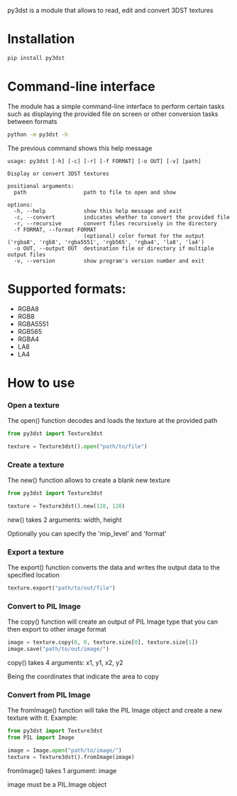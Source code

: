py3dst is a module that allows to read, edit and convert 3DST textures

# Installation

```bash
pip install py3dst
```

# Command-line interface
The module has a simple command-line interface to perform certain tasks such as displaying the provided file on screen or other conversion tasks between formats

```bash
python -m py3dst -h
```

The previous command shows this help message

```
usage: py3dst [-h] [-c] [-r] [-f FORMAT] [-o OUT] [-v] [path]

Display or convert 3DST textures

positional arguments:
  path                  path to file to open and show        

options:
  -h, --help            show this help message and exit
  -c, --convert         indicates whether to convert the provided file
  -r, --recursive       convert files recursively in the directory
  -f FORMAT, --format FORMAT
                        (optional) color format for the output ('rgba8', 'rgb8', 'rgba5551', 'rgb565', 'rgba4', 'la8', 'la4')        
  -o OUT, --output OUT  destination file or directory if multiple output files
  -v, --version         show program's version number and exit
```

# Supported formats:
- RGBA8
- RGB8
- RGBA5551
- RGB565
- RGBA4
- LA8
- LA4

# How to use
### Open a texture
The open() function decodes and loads the texture at the provided path
```python
from py3dst import Texture3dst

texture = Texture3dst().open("path/to/file")
```

### Create a texture
The new() function allows to create a blank new texture
```python
from py3dst import Texture3dst

texture = Texture3dst().new(128, 128)
```
new() takes 2 arguments: width, height

Optionally you can specify the 'mip_level' and 'format'

### Export a texture
The export() function converts the data and writes the output data to the specified location
```python
texture.export("path/to/out/file")
```

### Convert to PIL Image
The copy() function will create an output of PIL Image type that you can then export to other image format
```python
image = texture.copy(0, 0, texture.size[0], texture.size[1])
image.save("path/to/out/image/")
```
copy() takes 4 arguments: x1, y1, x2, y2

Being the coordinates that indicate the area to copy

### Convert from PIL Image
The fromImage() function will take the PIL Image object and create a new texture with it. Example:
```python
from py3dst import Texture3dst
from PIL import Image

image = Image.open("path/to/image/")
texture = Texture3dst().fromImage(image)
```
fromImage() takes 1 argument: image

image must be a PIL.Image object